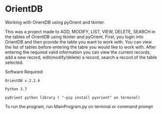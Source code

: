 # OrientDB
Working with OrientDB using pyOrient and tkinter.

This was a project made to ADD, MODIFY, LIST, VIEW, DELETE, SEARCH in the tables of OrientDB using tkinter and pyOrient.
First, you login into OrientDB and then provide the table you want to work with. You can view the list of tables before
entering the table you would like to work with. After entering the required valid information you can view the current records,
add a new record, edit(modify/delete) a record, search a record of the table selected.

Software Required:

    OrientDB v.2.2.6
    
    Python 3.7
    
    pyOrient python library ( "-pip install pyorient" on terminal)
    

To run the program, run MainProgram.py on terminal or command prompt
